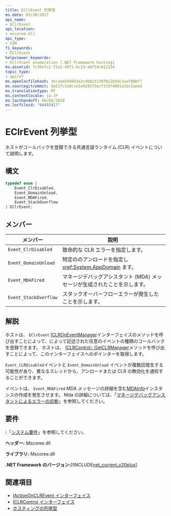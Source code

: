 ```yaml
---
title: EClrEvent 列挙型
ms.date: 03/30/2017
api_name:
- EClrEvent
api_location:
- mscoree.dll
api_type:
- COM
f1_keywords:
- EClrEvent
helpviewer_keywords:
- EClrEvent enumeration [.NET Framework hosting]
ms.assetid: 7c36a7c2-75a2-4971-bc23-abf54c812154
topic_type:
- apiref
ms.openlocfilehash: 3ecaebb9d943a3cdbb231307012b5dc3aaf000f7
ms.sourcegitcommit: da21fc5a8cce1e028575acf31974681a1bc5aeed
ms.translationtype: MT
ms.contentlocale: ja-JP
ms.lasthandoff: 06/08/2020
ms.locfileid: "84493417"
---
```

# <a name="eclrevent-enumeration"></a>EClrEvent 列挙型
ホストがコールバックを登録できる共通言語ランタイム (CLR) イベントについて説明します。  
  
## <a name="syntax"></a>構文  
  
```cpp  
typedef enum {  
    Event_ClrDisabled,  
    Event_DomainUnload,  
    Event_MDAFired,  
    Event_StackOverflow  
} EClrEvent;  
```  
  
## <a name="members"></a>メンバー  
  
|メンバー|説明|  
|------------|-----------------|  
|`Event_ClrDisabled`|致命的な CLR エラーを指定します。|  
|`Event_DomainUnload`|特定ののアンロードを指定し <xref:System.AppDomain> ます。|  
|`Event_MDAFired`|マネージデバッグアシスタント (MDA) メッセージが生成されたことを示します。|  
|`Event_StackOverflow`|スタックオーバーフローエラーが発生したことを示します。|  
  
## <a name="remarks"></a>解説  
 ホストは、 `EClrEvent` [ICLROnEventManager](iclroneventmanager-interface.md)インターフェイスのメソッドを呼び出すことによって、によって記述された任意のイベントの種類のコールバックを登録できます。 ホストは、 [ICLRControl:: GetCLRManager](iclrcontrol-getclrmanager-method.md)メソッドを呼び出すことによって、このインターフェイスへのポインターを取得します。  
  
 `Event_CLRDisabled`イベントと `Event_DomainUnload` イベントが複数回発生する可能性があり、異なるスレッドから、アンロードまたは CLR の無効化を通知することができます。  
  
 イベントは、 `Event_MDAFired` MDA メッセージの詳細を含む[MDAInfo](mdainfo-structure.md)インスタンスの作成を発生させます。 Mda の詳細については、「[マネージデバッグアシスタントによるエラーの診断](../../debug-trace-profile/diagnosing-errors-with-managed-debugging-assistants.md)」を参照してください。  
  
## <a name="requirements"></a>要件  
 **:**「[システム要件](../../get-started/system-requirements.md)」を参照してください。  
  
 **ヘッダー:** Mscoree.dll  
  
 **ライブラリ:** Mscoree.dll  
  
 **.NET Framework のバージョン:**[!INCLUDE[net_current_v20plus](../../../../includes/net-current-v20plus-md.md)]  
  
## <a name="see-also"></a>関連項目

- [IActionOnCLREvent インターフェイス](iactiononclrevent-interface.md)
- [ICLRControl インターフェイス](iclrcontrol-interface.md)
- [ホスティングの列挙型](hosting-enumerations.md)
